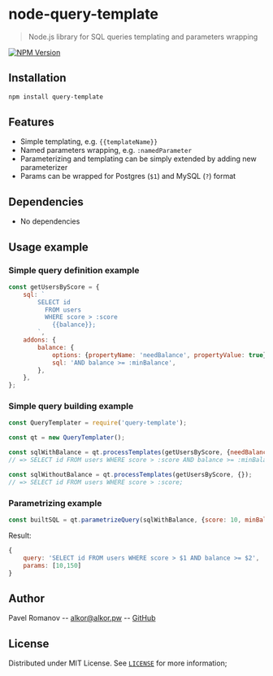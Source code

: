 # node-query-template
> Node.js library for SQL queries templating and parameters wrapping

[![NPM Version][npm-image]][npm-url]

## Installation

```sh
npm install query-template
```

## Features

* Simple templating, e.g. `{{templateName}}`
* Named parameters wrapping, e.g. `:namedParameter`
* Parameterizing and templating can be simply extended by adding new parameterizer
* Params can be wrapped for Postgres (`$1`) and MySQL (`?`) format

## Dependencies

* No dependencies

## Usage example

### Simple query definition example

```js
const getUsersByScore = {
    sql: `
        SELECT id
          FROM users
          WHERE score > :score
            {{balance}};
        `,
    addons: {
        balance: {
            options: {propertyName: 'needBalance', propertyValue: true},
            sql: 'AND balance >= :minBalance',
        },
    },
};
```

### Simple query building example

```js
const QueryTemplater = require('query-template');

const qt = new QueryTemplater();

const sqlWithBalance = qt.processTemplates(getUsersByScore, {needBalance: true}); 
// => SELECT id FROM users WHERE score > :score AND balance >= :minBalance;

const sqlWithoutBalance = qt.processTemplates(getUsersByScore, {}); 
// => SELECT id FROM users WHERE score > :score;

```

### Parametrizing example

```js
const builtSQL = qt.parametrizeQuery(sqlWithBalance, {score: 10, minBalance: 150})
```
Result:
```js
{
    query: 'SELECT id FROM users WHERE score > $1 AND balance >= $2',
    params: [10,150]
}
```

## Author

Pavel Romanov -- alkor@alkor.pw -- [GitHub](https://github.com/Shikyaro)

## License

Distributed under MIT License. See [`LICENSE`](./LICENSE) for more information;

[npm-image]: https://img.shields.io/npm/v/query-template.svg?style=flat-square
[npm-url]: https://npmjs.org/package/query-template